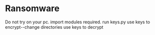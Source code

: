 # Ransomware

Do not try on your pc.
import modules required.
run keys.py
use keys to encrypt--change directories
use keys to decrypt
